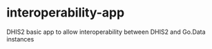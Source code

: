 # interoperability-app
DHIS2 basic app to allow interoperability between DHIS2 and Go.Data instances

